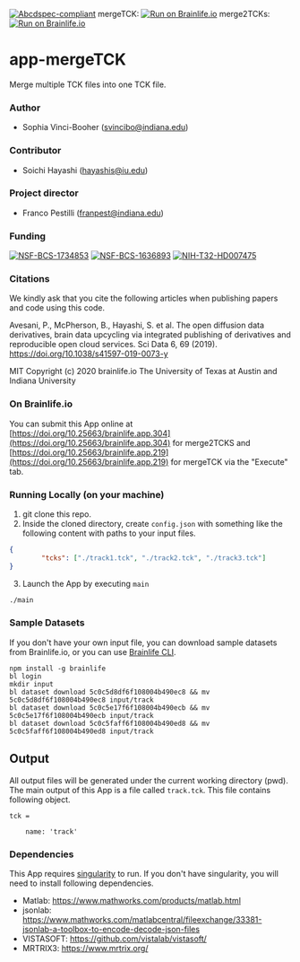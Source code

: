[![Abcdspec-compliant](https://img.shields.io/badge/ABCD_Spec-v1.1-green.svg)](https://github.com/brain-life/abcd-spec)
mergeTCK: [![Run on Brainlife.io](https://img.shields.io/badge/Brainlife-bl.app.219-blue.svg)](https://doi.org/10.25663/brainlife.app.219)
merge2TCKs: [![Run on Brainlife.io](https://img.shields.io/badge/Brainlife-bl.app.304-blue.svg)](https://doi.org/10.25663/brainlife.app.304)

# app-mergeTCK
Merge multiple TCK files into one TCK file.

### Author
- Sophia Vinci-Booher (svincibo@indiana.edu)

### Contributor
- Soichi Hayashi (hayashis@iu.edu)

### Project director
- Franco Pestilli (franpest@indiana.edu)

### Funding 
[![NSF-BCS-1734853](https://img.shields.io/badge/NSF_BCS-1734853-blue.svg)](https://nsf.gov/awardsearch/showAward?AWD_ID=1734853)
[![NSF-BCS-1636893](https://img.shields.io/badge/NSF_BCS-1636893-blue.svg)](https://nsf.gov/awardsearch/showAward?AWD_ID=1636893)
[![NIH-T32-HD007475](https://img.shields.io/badge/NIH_T32-HD007475-green.svg)](https://www.nichd.nih.gov/grants-contracts/training-careers/extramural/institutional)

### Citations

We kindly ask that you cite the following articles when publishing papers and code using this code.

Avesani, P., McPherson, B., Hayashi, S. et al. The open diffusion data derivatives, brain data upcycling via integrated publishing of derivatives and reproducible open cloud services. Sci Data 6, 69 (2019). https://doi.org/10.1038/s41597-019-0073-y

MIT Copyright (c) 2020 brainlife.io The University of Texas at Austin and Indiana University

### On Brainlife.io

You can submit this App online at [https://doi.org/10.25663/brainlife.app.304](https://doi.org/10.25663/brainlife.app.304) for merge2TCKS and [https://doi.org/10.25663/brainlife.app.219](https://doi.org/10.25663/brainlife.app.219) for mergeTCK via the "Execute" tab.

### Running Locally (on your machine)

1. git clone this repo.
2. Inside the cloned directory, create `config.json` with something like the following content with paths to your input files.

```json
{
        "tcks": ["./track1.tck", "./track2.tck", "./track3.tck"]
}
```

3. Launch the App by executing `main`

```bash
./main
```

### Sample Datasets

If you don't have your own input file, you can download sample datasets from Brainlife.io, or you can use [Brainlife CLI](https://github.com/brain-life/cli).

```
npm install -g brainlife
bl login
mkdir input
bl dataset download 5c0c5d8df6f108004b490ec8 && mv 5c0c5d8df6f108004b490ec8 input/track
bl dataset download 5c0c5e17f6f108004b490ecb && mv 5c0c5e17f6f108004b490ecb input/track
bl dataset download 5c0c5faff6f108004b490ed8 && mv 5c0c5faff6f108004b490ed8 input/track

```

## Output

All output files will be generated under the current working directory (pwd). The main output of this App is a file called `track.tck`. This file contains following object.

```
tck = 

    name: 'track'

```

### Dependencies

This App requires [singularity](https://www.sylabs.io/singularity/) to run. If you don't have singularity, you will need to install following dependencies.  

  - Matlab: https://www.mathworks.com/products/matlab.html
  - jsonlab: https://www.mathworks.com/matlabcentral/fileexchange/33381-jsonlab-a-toolbox-to-encode-decode-json-files
  - VISTASOFT: https://github.com/vistalab/vistasoft/
  - MRTRIX3: https://www.mrtrix.org/

